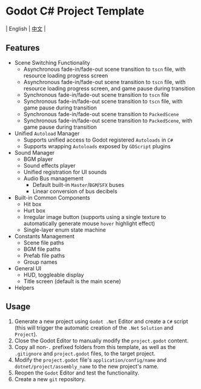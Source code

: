 ﻿# Godot C# Project Template
| English | [中文](https://github.com/cuppar/godotnettemplate/blob/main/readme.zh.md#godot-c-%E9%A1%B9%E7%9B%AE%E6%A8%A1%E6%9D%BF) |

## Features

- Scene Switching Functionality
    - Asynchronous fade-in/fade-out scene transition to `tscn` file, with resource loading progress screen
    - Asynchronous fade-in/fade-out scene transition to `tscn` file, with resource loading progress screen, and game pause during transition
    - Synchronous fade-in/fade-out scene transition to `tscn` file
    - Synchronous fade-in/fade-out scene transition to `tscn` file, with game pause during transition
    - Synchronous fade-in/fade-out scene transition to `PackedScene`
    - Synchronous fade-in/fade-out scene transition to `PackedScene`, with game pause during transition
- Unified `Autoload` Manager
    - Supports unified access to Godot registered `Autoloads` in `C#`
    - Supports wrapping `Autoloads` exposed by `GDScript` plugins
- Sound Manager
    - BGM player
    - Sound effects player
    - Unified registration for UI sounds
    - Audio Bus management
        - Default built-in `Master`/`BGM`/`SFX` buses
        - Linear conversion of bus decibels
- Built-in Common Components
    - Hit box
    - Hurt box
    - Irregular image button (supports using a single texture to automatically generate mouse `hover` highlight effect)
    - Single-layer enum state machine
- Constants Management
    - Scene file paths
    - BGM file paths
    - Prefab file paths
    - Group names
- General UI
    - HUD, toggleable display
    - Title screen (default is the main scene)
- Helpers

## Usage

1. Generate a new project using `Godot .Net` Editor and create a `C#` script (this will trigger the automatic creation of the `.Net` `Solution` and `Project`).
2. Close the Godot Editor to manually modify the `project.godot` content.
3. Copy all non-`.` prefixed folders from this template, as well as the `.gitignore` and `project.godot` files, to the target project.
4. Modify the `project.godot` file's `application/config/name` and `dotnet/project/assembly_name` to the new project's name.
5. Reopen the `Godot` Editor and test the functionality.
6. Create a new `git` repository.